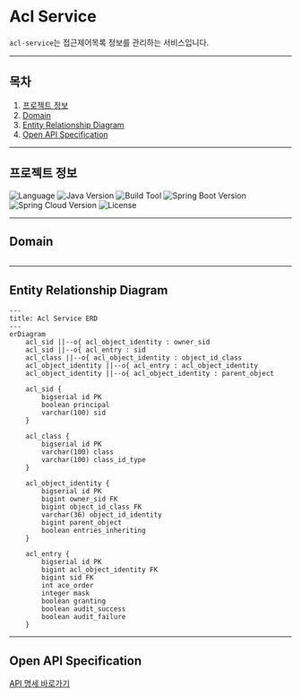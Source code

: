 # Acl Service
`acl-service`는 접근제어목록 정보를 관리하는 서비스입니다.

---

## 목차
1. [프로젝트 정보](#프로젝트-정보)
2. [Domain](#domain)
3. [Entity Relationship Diagram](#entity-relationship-diagram)
3. [Open API Specification](#open-api-specification)

---

## 프로젝트 정보
![Language](https://img.shields.io/badge/language-Java-blue)
![Java Version](https://img.shields.io/badge/Java-17-blue)
![Build Tool](https://img.shields.io/badge/build%20tool-Gradle-orange)
![Spring Boot Version](https://img.shields.io/badge/Spring%20Boot-3.2.2-green)
![Spring Cloud Version](https://img.shields.io/badge/Spring%20Cloud-2023.0.0-green)
![License](https://img.shields.io/badge/license-Apache%202.0-brightgreen)

---

## Domain
```mermaid

```

---

## Entity Relationship Diagram
```mermaid
---
title: Acl Service ERD
---
erDiagram
    acl_sid ||--o{ acl_object_identity : owner_sid
    acl_sid ||--o{ acl_entry : sid
    acl_class ||--o{ acl_object_identity : object_id_class
    acl_object_identity ||--o{ acl_entry : acl_object_identity
    acl_object_identity ||--o{ acl_object_identity : parent_object

    acl_sid {
        bigserial id PK
        boolean principal
        varchar(100) sid
    }

    acl_class {
        bigserial id PK
        varchar(100) class
        varchar(100) class_id_type
    }

    acl_object_identity {
        bigserial id PK
        bigint owner_sid FK
        bigint object_id_class FK
        varchar(36) object_id_identity
        bigint parent_object
        boolean entries_inheriting
    }

    acl_entry {
        bigserial id PK
        bigint acl_object_identity FK
        bigint sid FK
        int ace_order
        integer mask
        boolean granting
        boolean audit_success
        boolean audit_failure
    }
```


---



## Open API Specification
[API 명세 바로가기](docs%2Facl-api-docs.yaml)